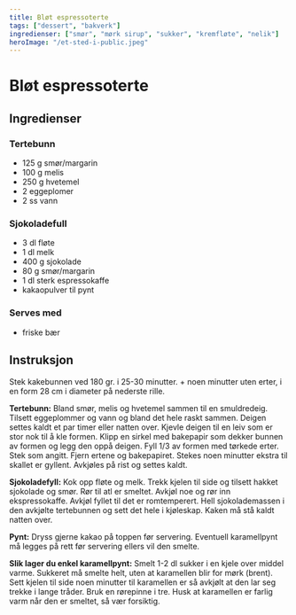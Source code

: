 ```yaml
---
title: Bløt espressoterte
tags: ["dessert", "bakverk"]
ingredienser: ["smør", "mørk sirup", "sukker", "kremfløte", "nelik"]
heroImage: "/et-sted-i-public.jpeg"
---
```


# Bløt espressoterte

## Ingredienser

### Tertebunn

- 125 g smør/margarin
- 100 g melis
- 250 g hvetemel
- 2 eggeplomer
- 2 ss vann

### Sjokoladefull

- 3 dl fløte
- 1 dl melk
- 400 g sjokolade
- 80 g smør/margarin
- 1 dl sterk espressokaffe
- kakaopulver til pynt

### Serves med

- friske bær

## Instruksjon

Stek kakebunnen ved 180 gr. i 25-30 minutter. + noen minutter uten erter, i en form 28 cm i diameter på nederste rille.

**Tertebunn:** Bland smør, melis og hvetemel sammen til en smuldredeig. Tilsett eggeplommer og vann og bland det hele raskt sammen. Deigen settes kaldt et par timer eller natten over. Kjevle deigen til en leiv som er stor nok til å kle formen. Klipp en sirkel med bakepapir som dekker bunnen av formen og legg den oppå deigen. Fyll 1/3 av formen med tørkede erter. Stek som angitt. Fjern ertene og bakepapiret. Stekes noen minutter ekstra til skallet er gyllent. Avkjøles på rist og settes kaldt.

**Sjokoladefyll:** Kok opp fløte og melk. Trekk kjelen til side og tilsett hakket sjokolade og smør. Rør til atl er smeltet. Avkjøl noe og rør inn ekspressokaffe. Avkjøl fyllet til det er romtemperert. Hell sjokolademassen i den avkjølte tertebunnen og sett det hele i kjøleskap. Kaken må stå kaldt natten over.

**Pynt:** Dryss gjerne kakao på toppen før servering. Eventuell karamellpynt må legges på rett før servering ellers vil den smelte.

**Slik lager du enkel karamellpynt:** Smelt 1-2 dl sukker i en kjele over middel varme. Sukkeret må smelte helt, uten at karamellen blir for mørk (brent). Sett kjelen til side noen minutter til karamellen er så avkjølt at den lar seg trekke i lange tråder. Bruk en rørepinne i tre. Husk at karamellen er farlig varm når den er smeltet, så vær forsiktig.

